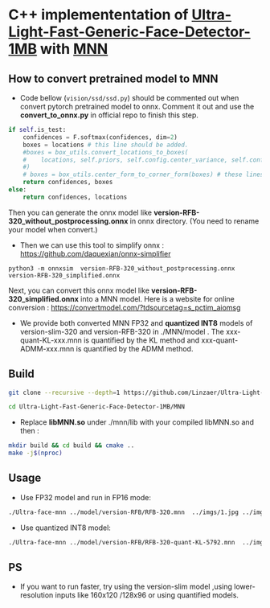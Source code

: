 # C++ implemententation of [Ultra-Light-Fast-Generic-Face-Detector-1MB](https://github.com/Linzaer/Ultra-Light-Fast-Generic-Face-Detector-1MB) with [MNN](https://github.com/alibaba/MNN)

## How to convert pretrained model to MNN

* Code bellow (```vision/ssd/ssd.py```) should be commented out when convert pytorch pretrained model to onnx. Comment it out and use the **convert_to_onnx.py** in official repo to finish this step.

```python
if self.is_test:
    confidences = F.softmax(confidences, dim=2)
    boxes = locations # this line should be added.
    #boxes = box_utils.convert_locations_to_boxes(
    #    locations, self.priors, self.config.center_variance, self.config.size_variance
    #)
    # boxes = box_utils.center_form_to_corner_form(boxes) # these lines should be commented out. detail information and analyze comming soon.
    return confidences, boxes
else:
    return confidences, locations
```
Then you can generate the onnx model like **version-RFB-320_without_postprocessing.onnx** in onnx directory. (You need to rename your model when convert.)
* Then we can use this tool to simplify onnx :
https://github.com/daquexian/onnx-simplifier

```
python3 -m onnxsim  version-RFB-320_without_postprocessing.onnx version-RFB-320_simplified.onnx

```

Next, you can convert this onnx model like **version-RFB-320_simplified.onnx** into a MNN model. Here is a website for online conversion : https://convertmodel.com/?tdsourcetag=s_pctim_aiomsg

* We provide both converted MNN FP32 and **quantized INT8** models of version-slim-320 and version-RFB-320 in ./MNN/model . The xxx-quant-KL-xxx.mnn is quantified by the KL method and xxx-quant-ADMM-xxx.mnn is quantified by the ADMM method.
## Build

```bash
git clone --recursive --depth=1 https://github.com/Linzaer/Ultra-Light-Fast-Generic-Face-Detector-1MB

cd Ultra-Light-Fast-Generic-Face-Detector-1MB/MNN
```

* Replace  **libMNN.so** under ./mnn/lib with your compiled libMNN.so and then :

```bash
mkdir build && cd build && cmake ..
make -j$(nproc)
```

## Usage
* Use FP32 model and run in FP16 mode:
```bash
./Ultra-face-mnn ../model/version-RFB/RFB-320.mnn  ../imgs/1.jpg ../imgs/2.jpg ../imgs/3.jpg ../imgs/4.jpg
```
* Use quantized INT8 model:
```bash
./Ultra-face-mnn ../model/version-RFB/RFB-320-quant-KL-5792.mnn  ../imgs/1.jpg ../imgs/2.jpg ../imgs/3.jpg ../imgs/4.jpg
```

## PS
* If you want to run faster, try using the version-slim model ,using lower-resolution inputs like 160x120 /128x96 or using quantified models.